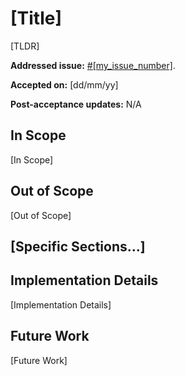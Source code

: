 # [Title]

<!-- ⚠️ **This design is invalidated by PR:**
[#[my_pr_number]](https://github.com/sematic-ai/sematic/pull/[my_pr_number]) -->

[TLDR]

**Addressed issue:** [#[my_issue_number]](https://github.com/sematic-ai/sematic/issues/[my_issue_number]).

**Accepted on:** [dd/mm/yy]

**Post-acceptance updates:**
N/A

## In Scope
[In Scope]

## Out of Scope
[Out of Scope]

## [Specific Sections...]

## Implementation Details
[Implementation Details]

## Future Work
[Future Work]
